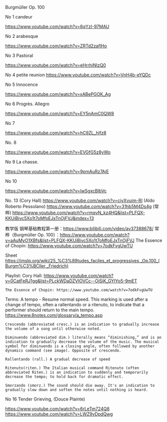 Burgmüller Op. 100

No 1 candeur

https://www.youtube.com/watch?v=6qYzI-97MAU

No 2 arabesque

https://www.youtube.com/watch?v=ZRTd2zaflHo

No 3 Pastoral

https://www.youtube.com/watch?v=eHrrhiNIzQ0

No 4 petite reunion
https://www.youtube.com/watch?v=VnH4b-eYQDc

No 5 Innocence

https://www.youtube.com/watch?v=xABePGOK_Ag

No 6 Progrès. Allegro

https://www.youtube.com/watch?v=EY5nAmC0QW8

No 7 

https://www.youtube.com/watch?v=hC9ZL_hlfz8

No. 8

https://www.youtube.com/watch?v=EVGfG5z8yWo

No 9 La chasse.

https://www.youtube.com/watch?v=9pmAuRz7AjE

No 10

https://www.youtube.com/watch?v=lwSgxcBlbVc



No. 13
	(Cory Hall) https://www.youtube.com/watch?v=ciyXvuim-RI
	(Aldo Roberto Pessolano) https://www.youtube.com/watch?v=31hb5M4Ds4g
	(常桦) https://www.youtube.com/watch?v=rmqvN_kz4HQ&list=PLFQX-KKUiBivc5Xo1t7oMfoEJxTnOjFVJ&index=13




教学版 
	钢琴基础教程第一册：https://www.bilibili.com/video/av37388678/
	常桦（Burgmüller Op. 100）：https://www.youtube.com/watch?v=aAuMyO1XBfs&list=PLFQX-KKUiBivc5Xo1t7oMfoEJxTnOjFVJ
	The Essence of Chopin: https://www.youtube.com/watch?v=7odkFvgUwTU

Sheet
	https://imslp.org/wiki/25_%C3%89tudes_faciles_et_progressives,_Op.100_(Burgm%C3%BCller,_Friedrich)


Playlist: 
	Cory Hall: https://www.youtube.com/watch?v=0CatFeRJ1gg&list=PLckWDaDZVIOVCc--OjSiK_GYIYo5-9mET

	The Essence of Chopin: https://www.youtube.com/watch?v=7odkFvgUwTU


Terms:
	A tempo - Resume normal speed. This marking is used after a change of tempo, often a rallentando or a ritenuto, to indicate that a performer should return to the main tempo. https://www.8notes.com/glossary/a_tempo.asp

	Crescendo (abbreviated cresc.) is an indication to gradually increase the volume of a song until otherwise noted.

	Diminuendo (abbreviated dim.) literally means “diminishing,” and is an indication to gradually decrease the volume of the music. The musical symbol for diminuendo is a closing angle, often followed by another dynamics command (see image). Opposite of crescendo.

	Rallentando (rall.) A gradual decrease of speed

	Ritenuto(riten.) The Italian musical command Ritenuto (often abbreviated Riten.) is an indication to suddenly and temporarily decrease the tempo; to hold back for dramatic effect.
	
	Smorzando (smorz.) The sound should die away. It's an indication to gradually slow down and soften the notes until nothing is heard.







No 16 Tender Grieving, (Douce Plainte)

https://www.youtube.com/watch?v=6rLeTm724Q8
https://www.youtube.com/watch?v=LWZ9vDpdQwg
